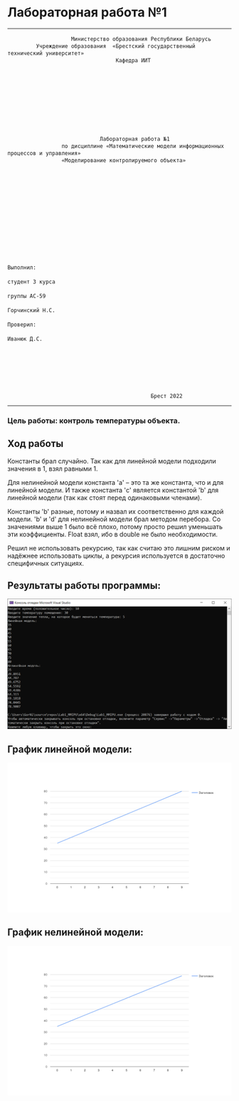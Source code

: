 # Лабораторная работа №1 #
---
                        Министерство образования Республики Беларусь
             Учреждение образования  «Брестский государственный технический университет»
                                      Кафедра ИИТ
                                      
                                      
                                      
                                      
                                      
                                      
                                      
                                      
                                      
                                      
                                 Лабораторная работа №1
                     по дисциплине «Математические модели информационных процессов и управления»
                     «Моделирование контролируемого объекта»

                                      
                                      
                                      
                                      
                                      
                                      
                                      
                                      
                                      
                                      
                                      
                                      
                                                                                                       Выполнил: 
                                                                                                       студент 3 курса
                                                                                                       группы АС-59
                                                                                                       Горчинский Н.С.
                                                                                                       Проверил: 
                                                                                                       Иванюк Д.С.
                                                                                                       
                                                                                                       
                                                                                                       
                                                                                                       
                                                                                                       
                                                                                                       
                                                                                                       
                                                 Брест 2022                                                      
                                                                                
---
### Цель работы: контроль температуры объекта. ###
## Ход работы ##


Константы брал случайно. Так как для линейной модели подходили значения в 1, взял равными 1.

Для нелинейной модели константа 'а' – это та же константа, что и для линейной модели.
И также константа 'c' является константой 'b' для линейной модели (так как стоят перед одинаковыми членами).

Константы 'b' разные, потому и назвал их соответственно для каждой модели.
'b' и 'd' для нелинейной модели брал методом перебора. Со значениями выше 1 было всё плохо, потому просто решил уменьшать эти коэффициенты.
Float взял, ибо в double не было необходимости.

Решил не использовать рекурсию, так как считаю это лишним риском и надёжнее использовать циклы, а рекурсия используется в достаточно специфичных ситуациях.

## Результаты работы программы: ##
![](../../images/Results_lab1.png)
## График линейной модели: ##
![](../../images/Linear_Lab1.png)
## График нелинейной модели: ##
![](../../images/Nonlinear_Lab1.png)
